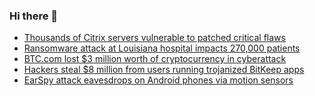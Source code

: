 ### Hi there 👋

<!--START_SECTION:feed-->
* [Thousands of Citrix servers vulnerable to patched critical flaws](https://www.bleepingcomputer.com/news/security/thousands-of-citrix-servers-vulnerable-to-patched-critical-flaws/)
* [Ransomware attack at Louisiana hospital impacts 270,000 patients](https://www.bleepingcomputer.com/news/security/ransomware-attack-at-louisiana-hospital-impacts-270-000-patients/)
* [BTC.com lost $3 million worth of cryptocurrency in cyberattack](https://www.bleepingcomputer.com/news/security/btccom-lost-3-million-worth-of-cryptocurrency-in-cyberattack/)
* [Hackers steal $8 million from users running trojanized BitKeep apps](https://www.bleepingcomputer.com/news/security/hackers-steal-8-million-from-users-running-trojanized-bitkeep-apps/)
* [EarSpy attack eavesdrops on Android phones via motion sensors](https://www.bleepingcomputer.com/news/security/earspy-attack-eavesdrops-on-android-phones-via-motion-sensors/)
<!--END_SECTION:feed-->

<!--
**frankenk/frankenk** is a ✨ _special_ ✨ repository because its `README.md` (this file) appears on your GitHub profile.

Here are some ideas to get you started:

- 🔭 I’m currently working on ...
- 🌱 I’m currently learning ...
- 👯 I’m looking to collaborate on ...
- 🤔 I’m looking for help with ...
- 💬 Ask me about ...
- 📫 How to reach me: ...
- 😄 Pronouns: ...
- ⚡ Fun fact: ...
-->



